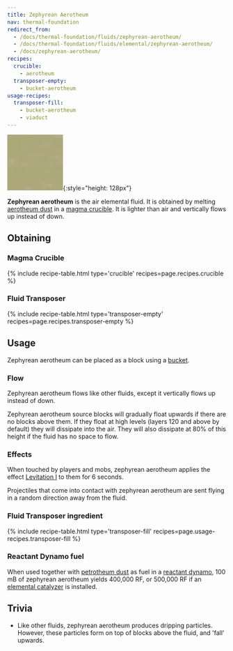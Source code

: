 ```yaml
---
title: Zephyrean Aerotheum
nav: thermal-foundation
redirect_from:
  - /docs/thermal-foundation/fluids/zephyrean-aerotheum/
  - /docs/thermal-foundation/fluids/elemental/zephyrean-aerotheum/
  - /docs/zephyrean-aerotheum/
recipes:
  crucible:
    - aerotheum
  transposer-empty:
    - bucket-aerotheum
usage-recipes:
  transposer-fill:
    - bucket-aerotheum
    - viaduct
---
```


![Zephyrean aerotheum](/assets/images/thermal-foundation/zephyrean-aerotheum.gif){:style="height: 128px"}


**Zephyrean aerotheum** is the air elemental fluid. It is obtained by melting
[aerotheum dust](/docs/thermal-foundation/aerotheum-dust/) in a [magma
crucible](/docs/thermal-expansion/magma-crucible/). It is lighter than air and vertically flows up
instead of down.


Obtaining
---------

### Magma Crucible
{% include recipe-table.html type='crucible' recipes=page.recipes.crucible %}

### Fluid Transposer
{% include recipe-table.html type='transposer-empty' recipes=page.recipes.transposer-empty %}


Usage
-----

Zephyrean aerotheum can be placed as a block using a
[bucket](https://minecraft.gamepedia.com/Bucket).

### Flow
Zephyrean aerotheum flows like other fluids, except it vertically flows up
instead of down.

Zephyrean aerotheum source blocks will gradually float upwards if there are no
blocks above them. If they float at high levels (layers 120 and above by
default) they will dissipate into the air. They will also dissipate at 80% of
this height if the fluid has no space to flow.

### Effects
When touched by players and mobs, zephyrean aerotheum applies the effect
[Levitation I](https://minecraft.gamepedia.com/Status_effect#Levitation) to them
for 6 seconds.

Projectiles that come into contact with zephyrean aerotheum are sent flying in a
random direction away from the fluid.

### Fluid Transposer ingredient
{% include recipe-table.html type='transposer-fill' recipes=page.usage-recipes.transposer-fill %}

### Reactant Dynamo fuel
When used together with [petrotheum dust](/docs/thermal-foundation/petrotheum-dust/) as fuel in a
[reactant dynamo](/docs/thermal-expansion/reactant-dynamo/), 100 mB of zephyrean aerotheum yields
400,000 RF, or 500,000 RF if an [elemental
catalyzer](/docs/thermal-expansion/augment-elemental-catalyzer/) is installed.


Trivia
------

* Like other fluids, zephyrean aerotheum produces dripping particles. However,
  these particles form on top of blocks above the fluid, and 'fall' upwards.

